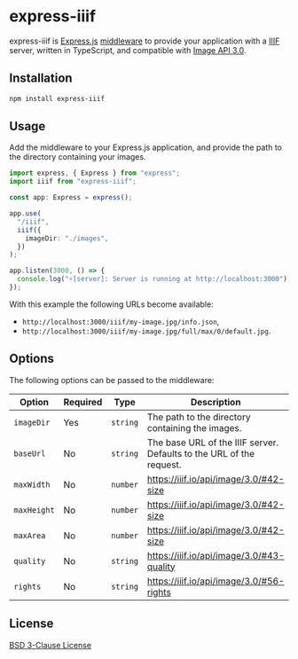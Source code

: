 # express-iiif

express-iiif is [Express.js](https://expressjs.com/) [middleware](https://expressjs.com/en/guide/using-middleware.html) to provide your application with a [IIIF](https://iiif.io/) server, written in TypeScript, and compatible with [Image API 3.0](https://iiif.io/api/image/3.0/).

## Installation

```bash
npm install express-iiif
```

## Usage

Add the middleware to your Express.js application, and provide the path to the directory containing your images.

```typescript
import express, { Express } from "express";
import iiif from "express-iiif";

const app: Express = express();

app.use(
  "/iiif",
  iiif({
    imageDir: "./images",
  })
);

app.listen(3000, () => {
  console.log("⚡️[server]: Server is running at http://localhost:3000");
});
```

With this example the following URLs become available:

- `http://localhost:3000/iiif/my-image.jpg/info.json`,
- `http://localhost:3000/iiif/my-image.jpg/full/max/0/default.jpg`.

## Options

The following options can be passed to the middleware:

| Option      | Required | Type     | Description                                                          |
| ----------- | -------- | -------- | -------------------------------------------------------------------- |
| `imageDir`  | Yes      | `string` | The path to the directory containing the images.                     |
| `baseUrl`   | No       | `string` | The base URL of the IIIF server. Defaults to the URL of the request. |
| `maxWidth`  | No       | `number` | https://iiif.io/api/image/3.0/#42-size                               |
| `maxHeight` | No       | `number` | https://iiif.io/api/image/3.0/#42-size                               |
| `maxArea`   | No       | `number` | https://iiif.io/api/image/3.0/#42-size                               |
| `quality`   | No       | `string` | https://iiif.io/api/image/3.0/#43-quality                            |
| `rights`    | No       | `string` | https://iiif.io/api/image/3.0/#56-rights                             |

## License

[BSD 3-Clause License](LICENSE)
